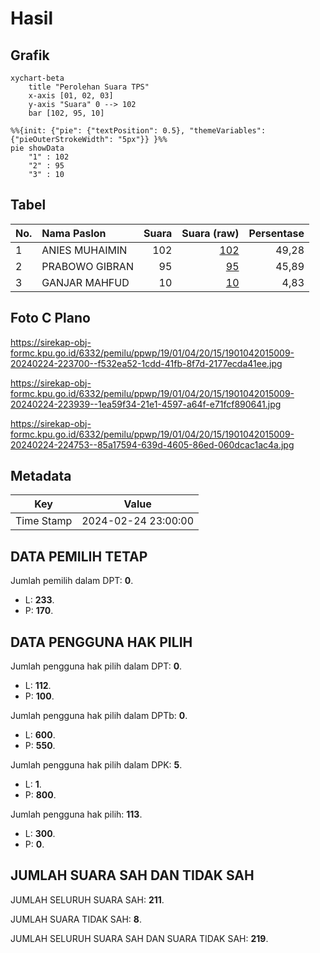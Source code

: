 # Hasil

## Grafik

```mermaid
xychart-beta
    title "Perolehan Suara TPS"
    x-axis [01, 02, 03]
    y-axis "Suara" 0 --> 102
    bar [102, 95, 10]
```

```mermaid
%%{init: {"pie": {"textPosition": 0.5}, "themeVariables": {"pieOuterStrokeWidth": "5px"}} }%%
pie showData
    "1" : 102
    "2" : 95
    "3" : 10
```

## Tabel

| No. | Nama Paslon    | Suara | Suara (raw) | Persentase |
|:--- |:-------------- | -----:| -----------:| ----------:|
| 1   | ANIES MUHAIMIN | 102   | [102][p-1]  | 49,28      |
| 2   | PRABOWO GIBRAN | 95    | [95][p-2]   | 45,89      |
| 3   | GANJAR MAHFUD  | 10    | [10][p-3]   | 4,83       |


[p-1]: https://github.com/gigit-pemilu/pemilu-2024-19-kepulauan-bangka-belitung/blob/main/pilpres/hitung-suara/sub/19-kepulauan-bangka-belitung/sub/01-bangka/sub/04-mendo-barat/sub/2015-petaling-banjar/sub/009-tps/sub/paslon-1.txt
[p-2]: https://github.com/gigit-pemilu/pemilu-2024-19-kepulauan-bangka-belitung/blob/main/pilpres/hitung-suara/sub/19-kepulauan-bangka-belitung/sub/01-bangka/sub/04-mendo-barat/sub/2015-petaling-banjar/sub/009-tps/sub/paslon-2.txt
[p-3]: https://github.com/gigit-pemilu/pemilu-2024-19-kepulauan-bangka-belitung/blob/main/pilpres/hitung-suara/sub/19-kepulauan-bangka-belitung/sub/01-bangka/sub/04-mendo-barat/sub/2015-petaling-banjar/sub/009-tps/sub/paslon-3.txt

## Foto C Plano

https://sirekap-obj-formc.kpu.go.id/6332/pemilu/ppwp/19/01/04/20/15/1901042015009-20240224-223700--f532ea52-1cdd-41fb-8f7d-2177ecda41ee.jpg

https://sirekap-obj-formc.kpu.go.id/6332/pemilu/ppwp/19/01/04/20/15/1901042015009-20240224-223939--1ea59f34-21e1-4597-a64f-e71fcf890641.jpg

https://sirekap-obj-formc.kpu.go.id/6332/pemilu/ppwp/19/01/04/20/15/1901042015009-20240224-224753--85a17594-639d-4605-86ed-060dcac1ac4a.jpg


## Metadata

| Key        | Value               |
| ---------- | ------------------- |
| Time Stamp | 2024-02-24 23:00:00 |


## DATA PEMILIH TETAP

Jumlah pemilih dalam DPT: **0**.
 * L: **233**.
 * P: **170**.

## DATA PENGGUNA HAK PILIH

Jumlah pengguna hak pilih dalam DPT: **0**.
 * L: **112**.
 * P: **100**.

Jumlah pengguna hak pilih dalam DPTb: **0**.
 * L: **600**.
 * P: **550**.

Jumlah pengguna hak pilih dalam DPK: **5**.
 * L: **1**.
 * P: **800**.

Jumlah pengguna hak pilih: **113**.
 * L: **300**.
 * P: **0**.

## JUMLAH SUARA SAH DAN TIDAK SAH

JUMLAH SELURUH SUARA SAH: **211**.

JUMLAH SUARA TIDAK SAH: **8**.

JUMLAH SELURUH SUARA SAH DAN SUARA TIDAK SAH: **219**.


